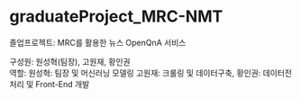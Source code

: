 # graduateProject_MRC-NMT
졸업프로젝트: MRC를 활용한 뉴스 OpenQnA 서비스

구성원: 원성혁(팀장), 고원재, 황인권 \
역할: 원성혁: 팀장 및 머신러닝 모델링 고원재: 크롤링 및 데이터구축, 황인권: 데이터전처리 및 Front-End 개발
